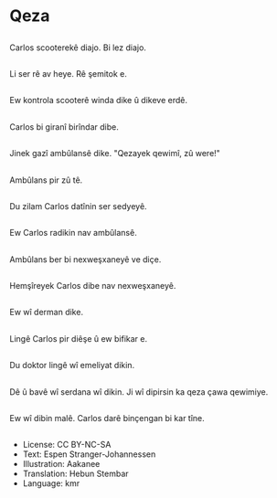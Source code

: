 # Qeza

##
Carlos scooterekê diajo. Bi lez diajo.

##
Li ser rê av heye. Rê şemitok e.

##
Ew kontrola scooterê winda dike û dikeve erdê.

##
Carlos bi giranî birîndar dibe.

##
Jinek gazî ambûlansê dike. "Qezayek qewimî, zû were!"

##
Ambûlans pir zû tê.

##
Du zilam Carlos datînin ser sedyeyê.

##
Ew Carlos radikin nav ambûlansê.

##
Ambûlans ber bi nexweşxaneyê ve diçe.

##
Hemşîreyek Carlos dibe nav nexweşxaneyê.

##
Ew wî derman dike.

##
Lingê Carlos pir diêşe û ew bifikar e.

##
Du doktor lingê wî emeliyat dikin.

##
Dê û bavê wî serdana wî dikin. Ji wî dipirsin ka qeza çawa qewimiye.

##
Ew wî dibin malê. Carlos darê binçengan bi kar tîne.

##
* License: CC BY-NC-SA
* Text: Espen Stranger-Johannessen
* Illustration: Aakanee
* Translation: Hebun Stembar
* Language: kmr
